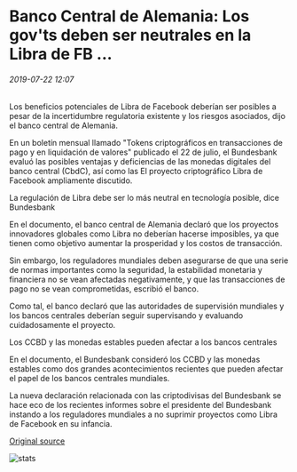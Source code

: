 # Banco Central de Alemania: Los gov'ts deben ser neutrales en la Libra de FB ...

###### 2019-07-22 12:07

Los beneficios potenciales de Libra de Facebook deberían ser posibles a pesar de la incertidumbre regulatoria existente y los riesgos asociados, dijo el banco central de Alemania.

En un boletín mensual llamado "Tokens criptográficos en transacciones de pago y en liquidación de valores" publicado el 22 de julio, el Bundesbank evaluó las posibles ventajas y deficiencias de las monedas digitales del banco central (CbdC), así como las El proyecto criptográfico Libra de Facebook ampliamente discutido.

La regulación de Libra debe ser lo más neutral en tecnología posible, dice Bundesbank

En el documento, el banco central de Alemania declaró que los proyectos innovadores globales como Libra no deberían hacerse imposibles, ya que tienen como objetivo aumentar la prosperidad y los costos de transacción.

Sin embargo, los reguladores mundiales deben asegurarse de que una serie de normas importantes como la seguridad, la estabilidad monetaria y financiera no se vean afectadas negativamente, y que las transacciones de pago no se vean comprometidas, escribió el banco.

Como tal, el banco declaró que las autoridades de supervisión mundiales y los bancos centrales deberían seguir supervisando y evaluando cuidadosamente el proyecto.

Los CCBD y las monedas estables pueden afectar a los bancos centrales

En el documento, el Bundesbank consideró los CCBD y las monedas estables como dos grandes acontecimientos recientes que pueden afectar el papel de los bancos centrales mundiales.

La nueva declaración relacionada con las criptodivisas del Bundesbank se hace eco de los recientes informes sobre el presidente del Bundesbank instando a los reguladores mundiales a no suprimir proyectos como Libra de Facebook en su infancia.

[Original source](https://cointelegraph.com/news/germanys-central-bank-govts-should-be-neutral-on-fbs-libra)

![stats](https://c.statcounter.com/11760860/0/a89fa40b/1/ "stats")